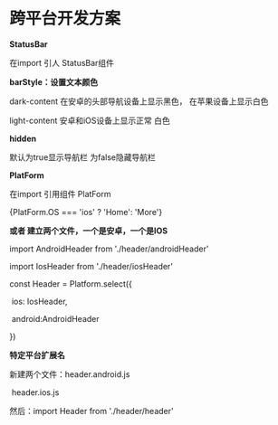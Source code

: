 # 跨平台开发方案 #

**StatusBar** 

在import  引人 StatusBar组件

 <StatusBar  barStyle="dark-content"></StatusBar>   



**barStyle：设置文本颜色** 

dark-content 在安卓的头部导航设备上显示黑色， 在苹果设备上显示白色

light-content  安卓和iOS设备上显示正常 白色



**hidden**                  

默认为true显示导航栏  为false隐藏导航栏



**PlatForm** 

在import 引用组件 PlatForm 

{PlatForm.OS === 'ios' ? 'Home': 'More'}



**或者 建立两个文件，一个是安卓，一个是IOS** 

import  AndroidHeader from './header/androidHeader'

import  IosHeader from './header/iosHeader'



const  Header = Platform.select({

​     ios: IosHeader,

​    android:AndroidHeader

})



**特定平台扩展名** 

新建两个文件：header.android.js

​                           header.ios.js

然后：import Header from './header/header' 